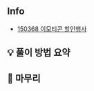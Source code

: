 ## Info
- [150368 이모티콘 할인행사](https://school.programmers.co.kr/learn/courses/30/lessons/150368)

## 💡 풀이 방법 요약

## 🙂 마무리

